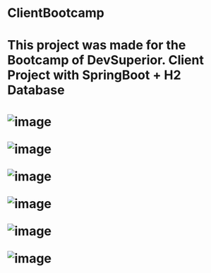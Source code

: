 # ClientBootcamp

<h1><BOOTCAMP DEVSUPERIOR/h1>
<h4>This project was made for the Bootcamp of DevSuperior. Client Project with SpringBoot + H2 Database</h4>

<div>

![image](https://user-images.githubusercontent.com/64970716/119271395-b2610e80-bbd7-11eb-9baa-5fa52d60189f.png)

![image](https://user-images.githubusercontent.com/64970716/119271420-c9076580-bbd7-11eb-844e-df5a20cd30f1.png)

![image](https://user-images.githubusercontent.com/64970716/119271432-e0dee980-bbd7-11eb-87c1-650a7de28bce.png)

![image](https://user-images.githubusercontent.com/64970716/119271450-f227f600-bbd7-11eb-93d3-fb6717b0070f.png)

![image](https://user-images.githubusercontent.com/64970716/119271465-0835b680-bbd8-11eb-9d31-972b9e7af490.png)

![image](https://user-images.githubusercontent.com/64970716/119271473-184d9600-bbd8-11eb-8489-6e810440d8c5.png)


</div>
